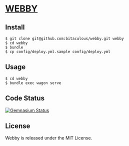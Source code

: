 [WEBBY](https://github.com/bitaculous/webby "webby")
====================================================

Install
-------

    $ git clone git@github.com:bitaculous/webby.git webby
    $ cd webby
    $ bundle
    $ cp config/deploy.yml.sample config/deploy.yml

Usage
-----

    $ cd webby
    $ bundle exec wagon serve

Code Status
-----------

[<img src="https://gemnasium.com/bitaculous/webby.png?travis" title="Gemnasium Status" alt="Gemnasium Status" />](https://gemnasium.com/bitaculous/webby)

License
-------

Webby is released under the MIT License.